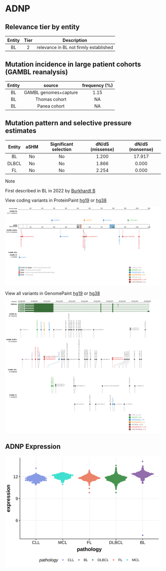 # ADNP

## Relevance tier by entity

|Entity|Tier|Description                           |
|:------:|:----:|--------------------------------------|
|BL    |2   |relevance in BL not firmly established|

## Mutation incidence in large patient cohorts (GAMBL reanalysis)

|Entity|source               |frequency (%)|
|:------:|:---------------------:|:-------------:|
|BL    |GAMBL genomes+capture|1.15         |
|BL    |Thomas cohort        |  NA         |
|BL    |Panea cohort         |  NA         |

## Mutation pattern and selective pressure estimates

|Entity|aSHM|Significant selection|dN/dS (missense)|dN/dS (nonsense)|
|:------:|:----:|:---------------------:|:----------------:|:----------------:|
|BL    |No  |No                   |1.200           |17.917          |
|DLBCL |No  |No                   |1.866           | 0.000          |
|FL    |No  |No                   |2.254           | 0.000          |


> [!NOTE]
> First described in BL in 2022 by [Burkhardt B](https://pubmed.ncbi.nlm.nih.gov/35794096)


View coding variants in ProteinPaint [hg19](https://morinlab.github.io/LLMPP/GAMBL/ADNP_protein.html)  or [hg38](https://morinlab.github.io/LLMPP/GAMBL/ADNP_protein_hg38.html)

![image](images/proteinpaint/ADNP_NM_015339.svg)

View all variants in GenomePaint [hg19](https://morinlab.github.io/LLMPP/GAMBL/ADNP.html)  or [hg38](https://morinlab.github.io/LLMPP/GAMBL/ADNP_hg38.html)

![image](images/proteinpaint/ADNP.svg)
## ADNP Expression
![image](images/gene_expression/ADNP_by_pathology.svg)
<!-- ORIGIN: burkhardtClinicalRelevanceMolecular2022b -->
<!-- BL: burkhardtClinicalRelevanceMolecular2022b -->
